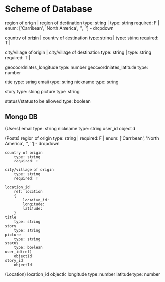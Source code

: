 # Scheme of Database

region of origin  | region of destination
  type: string    | type: string
  required: F     |
  enum: ['Carribean', 'North America', '', ''] - dropdown

country of origin | country of destination
  type: string    | type: string
  required: T     |

city/village of origin | city/village of destination
  type: string    | type: string
  required: T     |

geocoordniates_longitude
  type: number
geocoordniates_latitude
  type: number

title
  type: string
email
  type: string
nickname
  type: string

story
  type: string
picture
  type: string

status//status to be allowed
  type: boolean

## Mongo DB

(Users)
      email
        type: string
      nickname
        type: string
      user_id
        objectId

(Posts)
    region of origin
        type: string    |
        required: F     |
        enum: ['Carribean', 'North America', '', ''] - dropdown

    country of origin
        type: string
        required: T

    city/village of origin
        type: string
        required: T

    location_id
        ref: location
        {
            location_id:
            longitude:
            latitude:            
        }
    title
        type: string
    story
        type: string
    picture
        type: string
    status
        type: boolean      
    user_id(ref)
        objectId
    story_id
        objectId

(Location)
    location_id
        objectId
    longitude
        type: number
    latitude
        type: number
